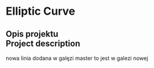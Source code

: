 # Elliptic Curve
Opis projektu<br>
Project description<br>
----------------
nowa linia dodana w galęzi master
to jest w galezi nowej